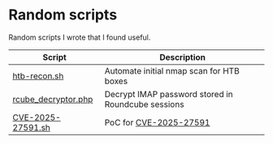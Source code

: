 # Random scripts

Random scripts I wrote that I found useful.

| Script | Description |
| --- | --- |
| [htb-recon.sh](htb-recon.sh) | Automate initial nmap scan for HTB boxes |
| [rcube_decryptor.php](rcube_decryptor.php) | Decrypt IMAP password stored in Roundcube sessions |
| [CVE-2025-27591.sh](CVE-2025-27591.sh) | PoC for [CVE-2025-27591](https://github.com/advisories/GHSA-9mc5-7qhg-fp3w) |